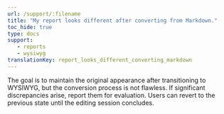 ```yaml
---
url: /support/:filename
title: "My report looks different after converting from Markdown."
toc_hide: true
type: docs
support:
   - reports
   - wysiwyg
translationKey: report_looks_different_converting_markdown
---
```

The goal is to maintain the original appearance after transitioning to WYSIWYG, but the conversion process is not flawless. If significant discrepancies arise, report them for evaluation. Users can revert to the previous state until the editing session concludes.
